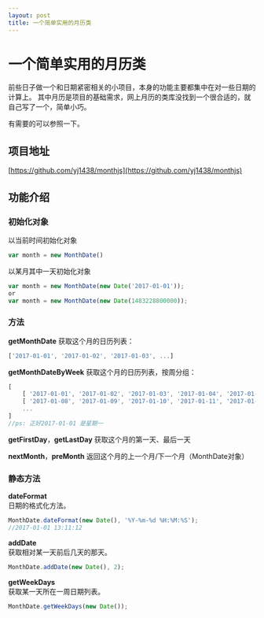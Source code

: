 ```yaml
---
layout: post
title: 一个简单实用的月历类
---
```


# 一个简单实用的月历类

前些日子做一个和日期紧密相关的小项目，本身的功能主要都集中在对一些日期的计算上。
其中月历是项目的基础需求，网上月历的类库没找到一个很合适的，就自己写了一个，简单小巧。

有需要的可以参照一下。

## 项目地址

[https://github.com/yj1438/monthjs](https://github.com/yj1438/monthjs)

## 功能介绍

### 初始化对象

以当前时间初始化对象

~~~javascript
var month = new MonthDate()
~~~

以某月其中一天初始化对象

~~~javascript
var month = new MonthDate(new Date('2017-01-01'));
or
var month = new MonthDate(new Date(1483228800000));
~~~

### 方法

**getMonthDate**
获取这个月的日历列表：

~~~javascript
['2017-01-01', '2017-01-02', '2017-01-03', ...]
~~~

**getMonthDateByWeek**
获取这个月的日历列表，按周分组：

~~~javascript
[
    [ '2017-01-01', '2017-01-02', '2017-01-03', '2017-01-04', '2017-01-05', '2017-01-06', '2017-01-07' ],
    [ '2017-01-08', '2017-01-09', '2017-01-10', '2017-01-11', '2017-01-12', '2017-01-13', '2017-01-14' ],
    ...
]
//ps: 正好2017-01-01 是星期一
~~~

**getFirstDay**，**getLastDay**
获取这个月的第一天、最后一天

**nextMonth**，**preMonth**
返回这个月的上一个月/下一个月（MonthDate对象）

### 静态方法

**dateFormat**  
日期的格式化方法。

~~~javascript
MonthDate.dateFormat(new Date(), '%Y-%m-%d %H:%M:%S');
//2017-01-01 13:11:12
~~~

**addDate**  
获取相对某一天前后几天的那天。

~~~javascript
MonthDate.addDate(new Date(), 2);
~~~

**getWeekDays**  
获取某一天所在一周日期列表。

~~~javascript
MonthDate.getWeekDays(new Date());
~~~



